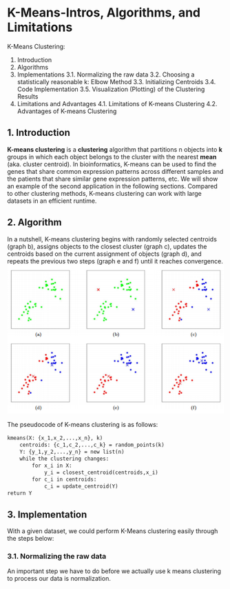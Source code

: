 # K-Means-Intros, Algorithms, and Limitations


K-Means Clustering: 
1. Introduction
2. Algorithms
3. Implementations
    3.1. Normalizing the raw data
    3.2. Choosing a statistically reasonable k: Elbow Method
    3.3. Initializing Centroids
    3.4. Code Implementation
    3.5. Visualization (Plotting) of the Clustering Results
4. Limitations and Advantages
    4.1. Limitations of K-means Clustering
    4.2. Advantages of K-means Clustering

## 1. Introduction
**K-means clustering** is a **clustering** algorithm that partitions n objects into **k** groups in which each object belongs to the cluster with the nearest **mean** (aka. cluster centroid). In bioinformatics, K-means can be used to find the genes that share common expression patterns across different samples and the patients that share similar gene expression patterns, etc. We will show an example of the second application in the following sections. Compared to other clustering methods, K-means clustering can work with large datasets in an efficient runtime.

## 2. Algorithm
In a nutshell, K-means clustering begins with randomly selected centroids (graph b), assigns objects to the closest cluster (graph c), updates the centroids based on the current assignment of objects (graph d), and repeats the previous two steps (graph e and f) until it reaches convergence.
![Visualization of k-means algorithm](https://github.com/YingxuePan/Applied-Genomic-Technologies/blob/master/Group23Pics/kmeansalgo.png)

The pseudocode of K-means clustering is as follows:
```
kmeans(X: {x_1,x_2,...,x_n}, k)
	centroids: {c_1,c_2,...,c_k} = random_points(k)
	Y: {y_1,y_2,...,y_n} = new list(n)
	while the clustering changes: 
		for x_i in X:
			y_i = closest_centroid(centroids,x_i)
		for c_i in centroids:
			c_i = update_centroid(Y)
return Y
```

## 3. Implementation
With a given dataset, we could perform K-Means clustering easily through the steps below:

### 3.1. Normalizing the raw data
An important step we have to do before we actually use k means clustering to process our data is normalization. 
